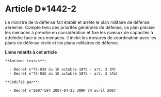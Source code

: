 # Article D*1442-2

Le ministre de la défense fait établir et arrête le plan militaire de défense aérienne. Compte tenu des priorités générales
de défense, ce plan précise les menaces à prendre en considération et fixe les niveaux de capacités à atteindre face à ces
menaces. Il inclut les mesures de coordination avec les plans de défense civile et les plans militaires de défense.

**Liens relatifs à cet article**

	**Anciens textes**:

	  - Décret n°75-930 du 10 octobre 1975 - art. 3 (M)
	  - Décret n°75-930 du 10 octobre 1975 - art. 3 (Ab)

	**Codifié par**:

	  - Décret n°2007-584 2007-04-23 JORF 24 avril 2007
